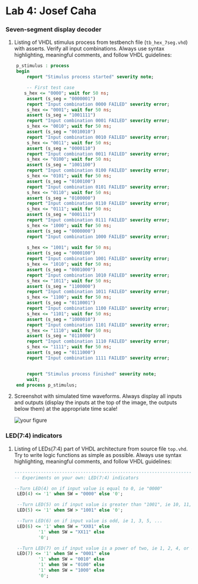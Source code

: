 # Lab 4: Josef Caha

### Seven-segment display decoder

1. Listing of VHDL stimulus process from testbench file (`tb_hex_7seg.vhd`) with asserts. Verify all input combinations. Always use syntax highlighting, meaningful comments, and follow VHDL guidelines:

```vhdl
    p_stimulus : process
    begin
        report "Stimulus process started" severity note;

        -- First test case
       s_hex <= "0000"; wait for 50 ns;
        assert (s_seg = "0000001")
        report "Input combination 0000 FAILED" severity error;
        s_hex <= "0001"; wait for 50 ns;
        assert (s_seg = "1001111")
        report "Input combination 0001 FAILED" severity error;
        s_hex <= "0010"; wait for 50 ns;
        assert (s_seg = "0010010")
        report "Input combination 0010 FAILED" severity error;
        s_hex <= "0011"; wait for 50 ns;
        assert (s_seg = "0000110")
        report "Input combination 0011 FAILED" severity error;
        s_hex <= "0100"; wait for 50 ns;
        assert (s_seg = "1001100")
        report "Input combination 0100 FAILED" severity error;
        s_hex <= "0101"; wait for 50 ns;
        assert (s_seg = "0100100")
        report "Input combination 0101 FAILED" severity error;
        s_hex <= "0110"; wait for 50 ns;
        assert (s_seg = "0100000")
        report "Input combination 0110 FAILED" severity error;
        s_hex <= "0111"; wait for 50 ns;
        assert (s_seg = "0001111")
        report "Input combination 0111 FAILED" severity error;
        s_hex <= "1000"; wait for 50 ns;
        assert (s_seg = "0000000")
        report "Input combination 1000 FAILED" severity error;
        
        s_hex <= "1001"; wait for 50 ns;
        assert (s_seg = "0000100")
        report "Input combination 1001 FAILED" severity error;
        s_hex <= "1010"; wait for 50 ns;
        assert (s_seg = "0001000")
        report "Input combination 1010 FAILED" severity error;
        s_hex <= "1011"; wait for 50 ns;
        assert (s_seg = "1100000")
        report "Input combination 1011 FAILED" severity error;
        s_hex <= "1100"; wait for 50 ns;
        assert (s_seg = "0110001")
        report "Input combination 1100 FAILED" severity error;
        s_hex <= "1101"; wait for 50 ns;
        assert (s_seg = "1000010")
        report "Input combination 1101 FAILED" severity error;
        s_hex <= "1110"; wait for 50 ns;
        assert (s_seg = "0110000")
        report "Input combination 1110 FAILED" severity error;
        s_hex <= "1111"; wait for 50 ns;
        assert (s_seg = "0111000")
        report "Input combination 1111 FAILED" severity error;


        report "Stimulus process finished" severity note;
        wait;
    end process p_stimulus;
```

2. Screenshot with simulated time waveforms. Always display all inputs and outputs (display the inputs at the top of the image, the outputs below them) at the appropriate time scale!

   ![your figure]()

### LED(7:4) indicators

1. Listing of LEDs(7:4) part of VHDL architecture from source file `top.vhd`. Try to write logic functions as simple as possible. Always use syntax highlighting, meaningful comments, and follow VHDL guidelines:

   ```vhdl
   --------------------------------------------------------------------
   -- Experiments on your own: LED(7:4) indicators

   --Turn LED(4) on if input value is equal to 0, ie "0000"
    LED(4) <= '1' when SW = "0000" else '0';

    --Turn LED(5) on if input value is greater than "1001", ie 10, 11, 12, ...
    LED(5) <= '1' when SW > "1001" else '0';

    --Turn LED(6) on if input value is odd, ie 1, 3, 5, ...
    LED(6) <= '1' when SW = "XX01" else
            '1' when SW = "XX11" else 
            '0';

    --Turn LED(7) on if input value is a power of two, ie 1, 2, 4, or 8
    LED(7) <= '1' when SW = "0001" else
            '1' when SW = "0010" else 
            '1' when SW = "0100" else 
            '1' when SW = "1000" else 
            '0';
   ```